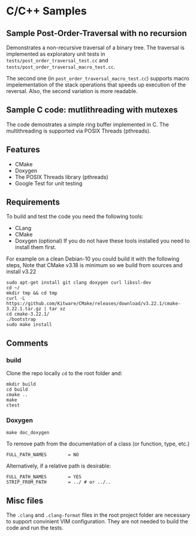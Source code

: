 # C/C++ Samples

## Sample Post-Order-Traversal with no recursion

Demonstrates a non-recursive traversal of a binary tree. The traversal is implemented as exploratory unit tests in `tests/post_order_traversal_test.cc` 
and `tests/post_order_traversal_macro_test.cc`.

The second one (in `post_order_traversal_macro_test.cc`) supports macro impelementation of the stack operations that speeds up execution of the reversal. Also, the second variation is more
readable.

## Sample C code: mutlithreading with mutexes

The code demostrates a simple ring buffer implemented in C. The multithreading is supported via POSIX Threads (pthreads).

## Features

- CMake
- Doxygen
- The POSIX Threads library (pthreads)
- Google Test for unit testing

## Requirements

To build and test the code you need the following tools:

- CLang
- CMake
- Doxygen (optional)
  If you do not have these tools installed you need to install them first.

For example on a clean Debian-10 you could build it with the following steps,
Note that CMake v3.18 is minimum so we build from sources and install v3.22

```
sudo apt-get install git clang doxygen curl libssl-dev
cd ~/
mkdir tmp && cd tmp
curl -L https://github.com/Kitware/CMake/releases/download/v3.22.1/cmake-3.22.1.tar.gz | tar xz
cd cmake-3.22.1/
./bootstrap
sudo make install
```

## Comments

### build

Clone the repo locally `cd` to the root folder and:

```
mkdir build
cd build
cmake ..
make
ctest
```

### Doxygen

```
make doc_doxygen
```

To remove path from the documentation of a class (or function, type, etc.)

```
FULL_PATH_NAMES        = NO
```

Alternatively, if a relative path is desirable:

```
FULL_PATH_NAMES        = YES
STRIP_FROM_PATH        = ../ # or ../..
```

## Misc files

The `.clang` and `.clang-format` files in the root project folder are necessary to support convinient VIM configuration. They are not needed to build the code and run the tests.

